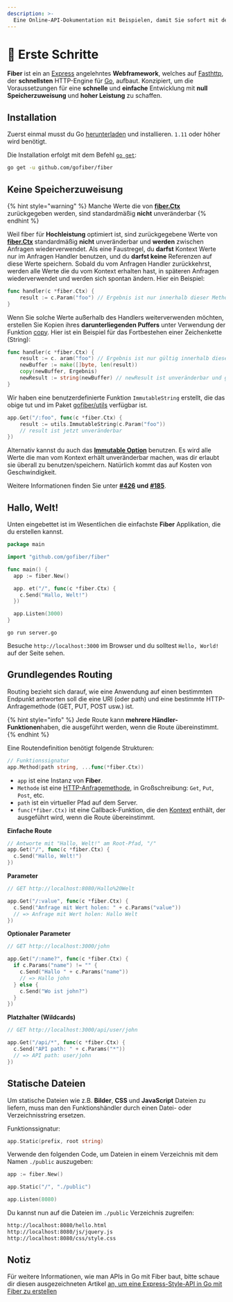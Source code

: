 ```yaml
---
description: >-
  Eine Online-API-Dokumentation mit Beispielen, damit Sie sofort mit dem Erstellen von Web-Apps mit Fiber beginnen können!
---
```


# 📖 Erste Schritte

**Fiber** ist ein an [Express](https://github.com/expressjs/express) angelehntes **Webframework**, welches auf [Fasthttp](https://github.com/valyala/fasthttp), der **schnellsten** HTTP-Engine für [Go](https://golang.org/doc/), aufbaut. Konzipiert, um die Voraussetzungen für eine **schnelle** und **einfache** Entwicklung mit **null Speicherzuweisung** und **hoher Leistung** zu schaffen.

## Installation

Zuerst einmal musst du Go [herunterladen](https://golang.org/dl/) und installieren. `1.11` oder höher wird benötigt.

Die Installation erfolgt mit dem Befehl [`go get`](https://golang.org/cmd/go/#hdr-Add_dependencies_to_current_module_and_install_them):

```bash
go get -u github.com/gofiber/fiber
```

## Keine Speicherzuweisung

{% hint style="warning" %}
Manche Werte die von [**fiber.Ctx**](ctx.md) zurückgegeben werden, sind standardmäßig **nicht** unveränderbar
{% endhint %}

Weil fiber für **Hochleistung** optimiert ist, sind zurückgegebene Werte von [**fiber.Ctx**](ctx.md) standardmäßig **nicht** unveränderbar und **werden** zwischen Anfragen wiederverwendet. Als eine Faustregel, du **darfst** Kontext Werte nur im Anfragen Handler benutzen, und du **darfst keine** Referenzen auf diese Werte speichern. Sobald du vom Anfragen Handler zurückkehrst, werden alle Werte die du vom Kontext erhalten hast, in späteren Anfragen wiederverwendet und werden sich spontan ändern. Hier ein Beispiel:

```go
func handler(c *fiber.Ctx) {
    result := c.Param("foo") // Ergebnis ist nur innerhalb dieser Methode gültig
}
```

Wenn Sie solche Werte außerhalb des Handlers weiterverwenden möchten, erstellen Sie Kopien ihres **darunterliegenden Puffers** unter Verwendung der Funktion [copy](https://golang.org/pkg/builtin/#copy). Hier ist ein Beispiel für das Fortbestehen einer Zeichenkette (String):

```go
func handler(c *fiber.Ctx) {
    result := c. aram("foo") // Ergebnis ist nur gültig innerhalb dieser Methode
    newBuffer := make([]byte, len(result))
    copy(newBuffer, Ergebnis)
    newResult := string(newBuffer) // newResult ist unveränderbar und gültig für immer
}
```

Wir haben eine benutzerdefinierte Funktion `ImmutableString` erstellt, die das obige tut und im Paket [gofiber/utils](https://github.com/gofiber/utils) verfügbar ist.

```go
app.Get("/:foo", func(c *fiber.Ctx) {
    result := utils.ImmutableString(c.Param("foo")) 
    // result ist jetzt unveränderbar
})
```

Alternativ kannst du auch das [**Immutable Option**](app.md#settings) benutzen. Es wird alle Werte die man vom Kontext erhält unveränderbar machen, was dir erlaubt sie überall zu benutzen/speichern. Natürlich kommt das auf Kosten von Geschwindigkeit.

Weitere Informationen finden Sie unter [**\#426**](https://github.com/gofiber/fiber/issues/426) **und** [**\#185**](https://github.com/gofiber/fiber/issues/185).

## Hallo, Welt!

Unten eingebettet ist im Wesentlichen die einfachste **Fiber** Applikation, die du erstellen kannst.

```go
package main

import "github.com/gofiber/fiber"

func main() {
  app := fiber.New()

  app. et("/", func(c *fiber.Ctx) {
    c.Send("Hallo, Welt!")
  })

  app.Listen(3000)
}
```

```text
go run server.go
```

Besuche `http://localhost:3000` im Browser und du solltest `Hello, World!` auf der Seite sehen.

## Grundlegendes Routing

Routing bezieht sich darauf, wie eine Anwendung auf einen bestimmten Endpunkt antworten soll die eine URI \(oder path\) und eine bestimmte HTTP-Anfragemethode \(GET, PUT, POST usw.) ist.

{% hint style="info" %}
Jede Route kann **mehrere Händler-Funktionen**haben, die ausgeführt werden, wenn die Route übereinstimmt.
{% endhint %}

Eine Routendefinition benötigt folgende Strukturen:

```go
// Funktionssignatur
app.Method(path string, ...func(*fiber.Ctx))
```

* `app` ist eine Instanz von **Fiber**.
* `Methode` ist eine [HTTP-Anfragemethode](https://fiber.wiki/application#methods), in Großschreibung: `Get`, `Put`, `Post`, etc.
* `path` ist ein virtueller Pfad auf dem Server.
* `func(*fiber.Ctx)` ist eine Callback-Funktion, die den [Kontext](https://fiber.wiki/context) enthält, der ausgeführt wird, wenn die Route übereinstimmt.

**Einfache Route**

```go
// Antworte mit "Hallo, Welt!" am Root-Pfad, "/"
app.Get("/", func(c *fiber.Ctx) {
  c.Send("Hallo, Welt!")
})
```

**Parameter**

```go
// GET http://localhost:8080/Hallo%20Welt

app.Get("/:value", func(c *fiber.Ctx) {
  c.Send("Anfrage mit Wert holen: " + c.Params("value"))
  // => Anfrage mit Wert holen: Hallo Welt
})
```

**Optionaler Parameter**

```go
// GET http://localhost:3000/john

app.Get("/:name?", func(c *fiber.Ctx) {
  if c.Params("name") != "" {
    c.Send("Hallo " + c.Params("name"))
    // => Hallo john
  } else {
    c.Send("Wo ist john?")
  }
})
```

**Platzhalter (Wildcards)**

```go
// GET http://localhost:3000/api/user/john

app.Get("/api/*", func(c *fiber.Ctx) {
  c.Send("API path: " + c.Params("*"))
  // => API path: user/john
})
```

## Statische Dateien

Um statische Dateien wie z.B. **Bilder**, **CSS** und **JavaScript** Dateien zu liefern, muss man den Funktionshändler durch einen Datei- oder Verzeichnisstring ersetzen.

Funktionssignatur:

```go
app.Static(prefix, root string)
```

Verwende den folgenden Code, um Dateien in einem Verzeichnis mit dem Namen `./public` auszugeben:

```go
app := fiber.New()

app.Static("/", "./public") 

app.Listen(8080)
```

Du kannst nun auf die Dateien im `./public` Verzeichnis zugreifen:

```bash
http://localhost:8080/hello.html
http://localhost:8080/js/jquery.js
http://localhost:8080/css/style.css
```

## Notiz

Für weitere Informationen, wie man APIs in Go mit Fiber baut, bitte schaue dir diesen ausgezeichneten Artikel [an, um eine Express-Style-API in Go mit Fiber zu erstellen](https://blog.logrocket.com/express-style-api-go-fiber/)

